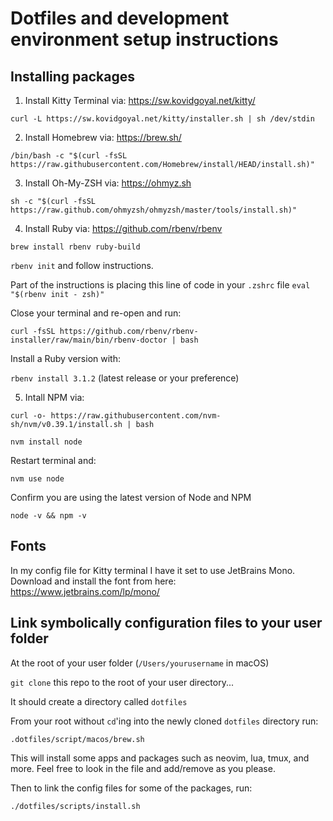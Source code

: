 
# Dotfiles and development environment setup instructions

## Installing packages

1. Install Kitty Terminal via: https://sw.kovidgoyal.net/kitty/

`curl -L https://sw.kovidgoyal.net/kitty/installer.sh | sh /dev/stdin`

2. Install Homebrew via: https://brew.sh/

`/bin/bash -c "$(curl -fsSL https://raw.githubusercontent.com/Homebrew/install/HEAD/install.sh)"`

3. Install Oh-My-ZSH via: https://ohmyz.sh

`sh -c "$(curl -fsSL https://raw.github.com/ohmyzsh/ohmyzsh/master/tools/install.sh)"`

4. Install Ruby via: https://github.com/rbenv/rbenv

`brew install rbenv ruby-build`

`rbenv init` and follow instructions.

Part of the instructions is placing this line of code in your `.zshrc` file
`eval "$(rbenv init - zsh)"`

Close your terminal and re-open and run:

`curl -fsSL https://github.com/rbenv/rbenv-installer/raw/main/bin/rbenv-doctor | bash`

Install a Ruby version with: 

`rbenv install 3.1.2` (latest release or your preference)

5. Intall NPM via: 

`curl -o- https://raw.githubusercontent.com/nvm-sh/nvm/v0.39.1/install.sh | bash`

`nvm install node`

Restart terminal and:

`nvm use node`

Confirm you are using the latest version of Node and NPM

`node -v && npm -v`

## Fonts

In my config file for Kitty terminal I have it set to use JetBrains Mono. Download and install the font from here: https://www.jetbrains.com/lp/mono/

## Link symbolically configuration files to your user folder

At the root of your user folder (`/Users/yourusername` in macOS)

`git clone` this repo to the root of your user directory...

It should create a directory called `dotfiles`

From your root without `cd`'ing into the newly cloned `dotfiles` directory run:

`.dotfiles/script/macos/brew.sh`

This will install some apps and packages such as neovim, lua, tmux, and more. Feel free to look in the file and add/remove as you please.

Then to link the config files for some of the packages, run:

`./dotfiles/scripts/install.sh`

